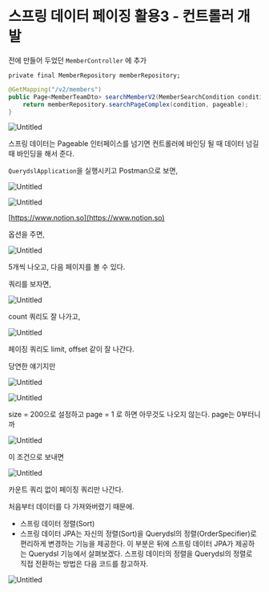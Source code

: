 # 스프링 데이터 페이징 활용3 - 컨트롤러 개발

전에 만들어 두었던 `MemberController` 에  추가

`private final MemberRepository memberRepository;`

```java
@GetMapping("/v2/members")
public Page<MemberTeamDto> searchMemberV2(MemberSearchCondition condition, Pageable pageable) {
    return memberRepository.searchPageComplex(condition, pageable);
}
```

![Untitled](%E1%84%89%E1%85%B3%E1%84%91%E1%85%B3%E1%84%85%E1%85%B5%E1%86%BC%20%E1%84%83%E1%85%A6%E1%84%8B%E1%85%B5%E1%84%90%E1%85%A5%20%E1%84%91%E1%85%A6%E1%84%8B%E1%85%B5%E1%84%8C%E1%85%B5%E1%86%BC%20%E1%84%92%E1%85%AA%E1%86%AF%E1%84%8B%E1%85%AD%E1%86%BC3%20-%20%E1%84%8F%E1%85%A5%E1%86%AB%E1%84%90%E1%85%B3%E1%84%85%E1%85%A9%E1%86%AF%E1%84%85%E1%85%A5%20%E1%84%80%E1%85%A2%E1%84%87%E1%85%A1%E1%86%AF%20af3a6b0e9c844a49ad8c45d3c41a10ba/Untitled.png)

스프링 데이터는 Pageable 인터페이스를 넘기면 컨트롤러에 바인딩 될 때 데이터 넘길 때 바인딩을 해서 준다.

`QuerydslApplication`을 실행시키고  Postman으로 보면,

![Untitled](%E1%84%89%E1%85%B3%E1%84%91%E1%85%B3%E1%84%85%E1%85%B5%E1%86%BC%20%E1%84%83%E1%85%A6%E1%84%8B%E1%85%B5%E1%84%90%E1%85%A5%20%E1%84%91%E1%85%A6%E1%84%8B%E1%85%B5%E1%84%8C%E1%85%B5%E1%86%BC%20%E1%84%92%E1%85%AA%E1%86%AF%E1%84%8B%E1%85%AD%E1%86%BC3%20-%20%E1%84%8F%E1%85%A5%E1%86%AB%E1%84%90%E1%85%B3%E1%84%85%E1%85%A9%E1%86%AF%E1%84%85%E1%85%A5%20%E1%84%80%E1%85%A2%E1%84%87%E1%85%A1%E1%86%AF%20af3a6b0e9c844a49ad8c45d3c41a10ba/Untitled%201.png)

![Untitled](%E1%84%89%E1%85%B3%E1%84%91%E1%85%B3%E1%84%85%E1%85%B5%E1%86%BC%20%E1%84%83%E1%85%A6%E1%84%8B%E1%85%B5%E1%84%90%E1%85%A5%20%E1%84%91%E1%85%A6%E1%84%8B%E1%85%B5%E1%84%8C%E1%85%B5%E1%86%BC%20%E1%84%92%E1%85%AA%E1%86%AF%E1%84%8B%E1%85%AD%E1%86%BC3%20-%20%E1%84%8F%E1%85%A5%E1%86%AB%E1%84%90%E1%85%B3%E1%84%85%E1%85%A9%E1%86%AF%E1%84%85%E1%85%A5%20%E1%84%80%E1%85%A2%E1%84%87%E1%85%A1%E1%86%AF%20af3a6b0e9c844a49ad8c45d3c41a10ba/Untitled%202.png)

[https://www.notion.so](https://www.notion.so)

옵션을 주면, 

![Untitled](%E1%84%89%E1%85%B3%E1%84%91%E1%85%B3%E1%84%85%E1%85%B5%E1%86%BC%20%E1%84%83%E1%85%A6%E1%84%8B%E1%85%B5%E1%84%90%E1%85%A5%20%E1%84%91%E1%85%A6%E1%84%8B%E1%85%B5%E1%84%8C%E1%85%B5%E1%86%BC%20%E1%84%92%E1%85%AA%E1%86%AF%E1%84%8B%E1%85%AD%E1%86%BC3%20-%20%E1%84%8F%E1%85%A5%E1%86%AB%E1%84%90%E1%85%B3%E1%84%85%E1%85%A9%E1%86%AF%E1%84%85%E1%85%A5%20%E1%84%80%E1%85%A2%E1%84%87%E1%85%A1%E1%86%AF%20af3a6b0e9c844a49ad8c45d3c41a10ba/Untitled%203.png)

5개씩 나오고, 다음 페이지를 볼 수 있다. 

쿼리를 보자면, 

![Untitled](%E1%84%89%E1%85%B3%E1%84%91%E1%85%B3%E1%84%85%E1%85%B5%E1%86%BC%20%E1%84%83%E1%85%A6%E1%84%8B%E1%85%B5%E1%84%90%E1%85%A5%20%E1%84%91%E1%85%A6%E1%84%8B%E1%85%B5%E1%84%8C%E1%85%B5%E1%86%BC%20%E1%84%92%E1%85%AA%E1%86%AF%E1%84%8B%E1%85%AD%E1%86%BC3%20-%20%E1%84%8F%E1%85%A5%E1%86%AB%E1%84%90%E1%85%B3%E1%84%85%E1%85%A9%E1%86%AF%E1%84%85%E1%85%A5%20%E1%84%80%E1%85%A2%E1%84%87%E1%85%A1%E1%86%AF%20af3a6b0e9c844a49ad8c45d3c41a10ba/Untitled%204.png)

count 쿼리도 잘 나가고,

![Untitled](%E1%84%89%E1%85%B3%E1%84%91%E1%85%B3%E1%84%85%E1%85%B5%E1%86%BC%20%E1%84%83%E1%85%A6%E1%84%8B%E1%85%B5%E1%84%90%E1%85%A5%20%E1%84%91%E1%85%A6%E1%84%8B%E1%85%B5%E1%84%8C%E1%85%B5%E1%86%BC%20%E1%84%92%E1%85%AA%E1%86%AF%E1%84%8B%E1%85%AD%E1%86%BC3%20-%20%E1%84%8F%E1%85%A5%E1%86%AB%E1%84%90%E1%85%B3%E1%84%85%E1%85%A9%E1%86%AF%E1%84%85%E1%85%A5%20%E1%84%80%E1%85%A2%E1%84%87%E1%85%A1%E1%86%AF%20af3a6b0e9c844a49ad8c45d3c41a10ba/Untitled%205.png)

페이징 쿼리도 limit, offset 같이 잘 나간다.

당연한 얘기지만

![Untitled](%E1%84%89%E1%85%B3%E1%84%91%E1%85%B3%E1%84%85%E1%85%B5%E1%86%BC%20%E1%84%83%E1%85%A6%E1%84%8B%E1%85%B5%E1%84%90%E1%85%A5%20%E1%84%91%E1%85%A6%E1%84%8B%E1%85%B5%E1%84%8C%E1%85%B5%E1%86%BC%20%E1%84%92%E1%85%AA%E1%86%AF%E1%84%8B%E1%85%AD%E1%86%BC3%20-%20%E1%84%8F%E1%85%A5%E1%86%AB%E1%84%90%E1%85%B3%E1%84%85%E1%85%A9%E1%86%AF%E1%84%85%E1%85%A5%20%E1%84%80%E1%85%A2%E1%84%87%E1%85%A1%E1%86%AF%20af3a6b0e9c844a49ad8c45d3c41a10ba/Untitled%206.png)

![Untitled](%E1%84%89%E1%85%B3%E1%84%91%E1%85%B3%E1%84%85%E1%85%B5%E1%86%BC%20%E1%84%83%E1%85%A6%E1%84%8B%E1%85%B5%E1%84%90%E1%85%A5%20%E1%84%91%E1%85%A6%E1%84%8B%E1%85%B5%E1%84%8C%E1%85%B5%E1%86%BC%20%E1%84%92%E1%85%AA%E1%86%AF%E1%84%8B%E1%85%AD%E1%86%BC3%20-%20%E1%84%8F%E1%85%A5%E1%86%AB%E1%84%90%E1%85%B3%E1%84%85%E1%85%A9%E1%86%AF%E1%84%85%E1%85%A5%20%E1%84%80%E1%85%A2%E1%84%87%E1%85%A1%E1%86%AF%20af3a6b0e9c844a49ad8c45d3c41a10ba/Untitled%207.png)

size = 200으로 설정하고 page = 1 로 하면 아무것도 나오지 않는다.
page는 0부터니까

![Untitled](%E1%84%89%E1%85%B3%E1%84%91%E1%85%B3%E1%84%85%E1%85%B5%E1%86%BC%20%E1%84%83%E1%85%A6%E1%84%8B%E1%85%B5%E1%84%90%E1%85%A5%20%E1%84%91%E1%85%A6%E1%84%8B%E1%85%B5%E1%84%8C%E1%85%B5%E1%86%BC%20%E1%84%92%E1%85%AA%E1%86%AF%E1%84%8B%E1%85%AD%E1%86%BC3%20-%20%E1%84%8F%E1%85%A5%E1%86%AB%E1%84%90%E1%85%B3%E1%84%85%E1%85%A9%E1%86%AF%E1%84%85%E1%85%A5%20%E1%84%80%E1%85%A2%E1%84%87%E1%85%A1%E1%86%AF%20af3a6b0e9c844a49ad8c45d3c41a10ba/Untitled%208.png)

이 조건으로 보내면 

![Untitled](%E1%84%89%E1%85%B3%E1%84%91%E1%85%B3%E1%84%85%E1%85%B5%E1%86%BC%20%E1%84%83%E1%85%A6%E1%84%8B%E1%85%B5%E1%84%90%E1%85%A5%20%E1%84%91%E1%85%A6%E1%84%8B%E1%85%B5%E1%84%8C%E1%85%B5%E1%86%BC%20%E1%84%92%E1%85%AA%E1%86%AF%E1%84%8B%E1%85%AD%E1%86%BC3%20-%20%E1%84%8F%E1%85%A5%E1%86%AB%E1%84%90%E1%85%B3%E1%84%85%E1%85%A9%E1%86%AF%E1%84%85%E1%85%A5%20%E1%84%80%E1%85%A2%E1%84%87%E1%85%A1%E1%86%AF%20af3a6b0e9c844a49ad8c45d3c41a10ba/Untitled%209.png)

카운트 쿼리 없이 페이징 쿼리만 나간다.

처음부터 데이터를 다 가져와버렸기 때문에.

- 스프링 데이터 정렬(Sort)
- 스프링 데이터 JPA는 자신의 정렬(Sort)을 Querydsl의 정렬(OrderSpecifier)로 편리하게 변경하는 기능을 제공한다. 이 부분은 뒤에 스프링 데이터 JPA가 제공하는 Querydsl 기능에서 살펴보겠다. 스프링 데이터의 정렬을 Querydsl의 정렬로 직접 전환하는 방법은 다음 코드를 참고하자.

![Untitled](%E1%84%89%E1%85%B3%E1%84%91%E1%85%B3%E1%84%85%E1%85%B5%E1%86%BC%20%E1%84%83%E1%85%A6%E1%84%8B%E1%85%B5%E1%84%90%E1%85%A5%20%E1%84%91%E1%85%A6%E1%84%8B%E1%85%B5%E1%84%8C%E1%85%B5%E1%86%BC%20%E1%84%92%E1%85%AA%E1%86%AF%E1%84%8B%E1%85%AD%E1%86%BC3%20-%20%E1%84%8F%E1%85%A5%E1%86%AB%E1%84%90%E1%85%B3%E1%84%85%E1%85%A9%E1%86%AF%E1%84%85%E1%85%A5%20%E1%84%80%E1%85%A2%E1%84%87%E1%85%A1%E1%86%AF%20af3a6b0e9c844a49ad8c45d3c41a10ba/Untitled%2010.png)